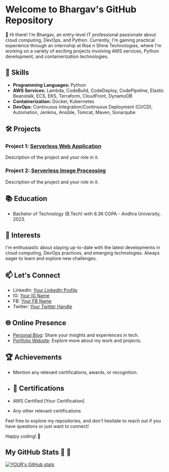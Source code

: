 # Welcome to Bhargav's GitHub Repository

👋 Hi there! I'm Bhargav, an entry-level IT professional passionate about cloud computing, DevOps, and Python. Currently, I'm gaining practical experience through an internship at Rise n Shine Technologies, where I'm working on a variety of exciting projects involving AWS services, Python development, and containerization technologies.

## 🔧 Skills

- **Programming Languages:** Python
- **AWS Services:** Lambda, CodeBuild, CodeDeploy, CodePipeline, Elastic Beanstalk, ECS, EKS, Terraform, CloudFront, DynamoDB
- **Containerization:** Docker, Kubernetes
- **DevOps:** Continuous Integration/Continuous Deployment (CI/CD), Automation, Jenkins, Ansible, Tomcat, Maven, Sonarqube

## 🛠️ Projects

### Project 1: [Serverless Web Application](link-to-repo)
   Description of the project and your role in it.

### Project 2: [Serverless Image Processing](link-to-repo)
   Description of the project and your role in it.

## 📚 Education

- Bachelor of Technology (B.Tech) with 6.36 CGPA - Andhra University, 2023.

## 🌱 Interests

I'm enthusiastic about staying up-to-date with the latest developments in cloud computing, DevOps practices, and emerging technologies. Always eager to learn and explore new challenges.

## 📫 Let's Connect

- LinkedIn: [Your LinkedIn Profile](linkedin.com/in/aws-bhargav)
- IG: [Your IG Name]([link-to-ig](https://www.instagram.com/bhargavchittuluri/))
- FB: [Your FB Name](https://www.facebook.com/profile.php?id=61553583915757)
- Twitter: [Your Twitter Handle](https://twitter.com/bhargav222666)

## 🌐 Online Presence

- [Personal Blog](awsbhargav.blogspot.com): Share your insights and experiences in tech.
- [Portfolio Website](awsbhargav.com): Explore more about my work and projects.

## 🏆 Achievements

- Mention any relevant certifications, awards, or recognition.

- ## 📖 Certifications

- AWS Certified [Your Certification]
- Any other relevant certifications

Feel free to explore my repositories, and don't hesitate to reach out if you have questions or just want to connect!

Happy coding! 🚀

## My GitHub Stats :rocket: :rocket:
[![YOUR's GitHub stats](https://github-readme-stats.vercel.app/api?username=venkat09docs&theme=vue-dark&show_icons=true)](https://github.com/anuraghazra/github-readme-stats)
